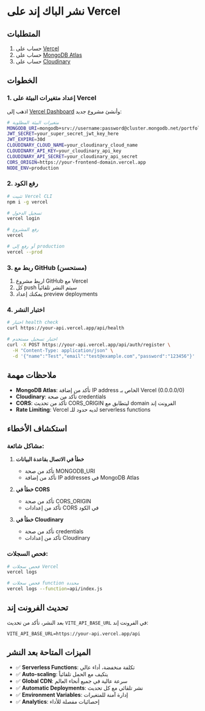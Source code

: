 # نشر الباك إند على Vercel

## المتطلبات

1. حساب على [Vercel](https://vercel.com)
2. حساب على [MongoDB Atlas](https://cloud.mongodb.com)
3. حساب على [Cloudinary](https://cloudinary.com)

## الخطوات

### 1. إعداد متغيرات البيئة على Vercel

اذهب إلى [Vercel Dashboard](https://vercel.com/dashboard) وأنشئ مشروع جديد:

```bash
# متغيرات البيئة المطلوبة
MONGODB_URI=mongodb+srv://username:password@cluster.mongodb.net/portfolio
JWT_SECRET=your_super_secret_jwt_key_here
JWT_EXPIRE=30d
CLOUDINARY_CLOUD_NAME=your_cloudinary_cloud_name
CLOUDINARY_API_KEY=your_cloudinary_api_key
CLOUDINARY_API_SECRET=your_cloudinary_api_secret
CORS_ORIGIN=https://your-frontend-domain.vercel.app
NODE_ENV=production
```

### 2. رفع الكود

```bash
# تثبيت Vercel CLI
npm i -g vercel

# تسجيل الدخول
vercel login

# رفع المشروع
vercel

# أو رفع إلى production
vercel --prod
```

### 3. ربط مع GitHub (مستحسن)

1. اربط مشروع GitHub مع Vercel
2. كل push سيتم النشر تلقائياً
3. يمكنك إعداد preview deployments

### 4. اختبار النشر

```bash
# اختبار health check
curl https://your-api.vercel.app/api/health

# اختبار تسجيل مستخدم
curl -X POST https://your-api.vercel.app/api/auth/register \
  -H "Content-Type: application/json" \
  -d '{"name":"Test","email":"test@example.com","password":"123456"}'
```

## ملاحظات مهمة

- **MongoDB Atlas**: تأكد من إضافة IP address الخاص بـ Vercel (0.0.0.0/0)
- **Cloudinary**: تأكد من صحة credentials
- **CORS**: تأكد من تحديث CORS_ORIGIN ليتطابق مع domain الفرونت إند
- **Rate Limiting**: Vercel لديه حدود للـ serverless functions

## استكشاف الأخطاء

### مشاكل شائعة:

1. **خطأ في الاتصال بقاعدة البيانات**
   - تأكد من صحة MONGODB_URI
   - تأكد من إضافة IP addresses في MongoDB Atlas

2. **خطأ في CORS**
   - تأكد من صحة CORS_ORIGIN
   - تأكد من إعدادات CORS في الكود

3. **خطأ في Cloudinary**
   - تأكد من صحة credentials
   - تأكد من إعدادات Cloudinary

### فحص السجلات:

```bash
# فحص سجلات Vercel
vercel logs

# فحص سجلات function محددة
vercel logs --function=api/index.js
```

## تحديث الفرونت إند

بعد النشر، تأكد من تحديث `VITE_API_BASE_URL` في الفرونت إند:

```env
VITE_API_BASE_URL=https://your-api.vercel.app/api
```

## الميزات المتاحة بعد النشر

- ✅ **Serverless Functions**: تكلفة منخفضة، أداء عالي
- ✅ **Auto-scaling**: يتكيف مع الحمل تلقائياً
- ✅ **Global CDN**: سرعة عالية في جميع أنحاء العالم
- ✅ **Automatic Deployments**: نشر تلقائي مع كل تحديث
- ✅ **Environment Variables**: إدارة آمنة للمتغيرات
- ✅ **Analytics**: إحصائيات مفصلة للأداء
